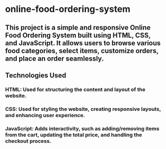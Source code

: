 # online-food-ordering-system


## This project is a simple and responsive Online Food Ordering System built using HTML, CSS, and JavaScript. It allows users to browse various food categories, select items, customize orders, and place an order seamlessly. 

## Technologies Used
### HTML: Used for structuring the content and layout of the website.
### CSS: Used for styling the website, creating responsive layouts, and enhancing user experience.
### JavaScript: Adds interactivity, such as adding/removing items from the cart, updating the total price, and handling the checkout process.
